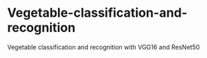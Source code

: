 # Vegetable-classification-and-recognition
Vegetable classification and recognition with VGG16 and ResNet50
